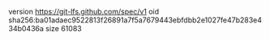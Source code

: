 version https://git-lfs.github.com/spec/v1
oid sha256:ba01adaec9522813f26891a7f5a7679443ebfdbb2e1027fe47b283e434b0436a
size 61083
